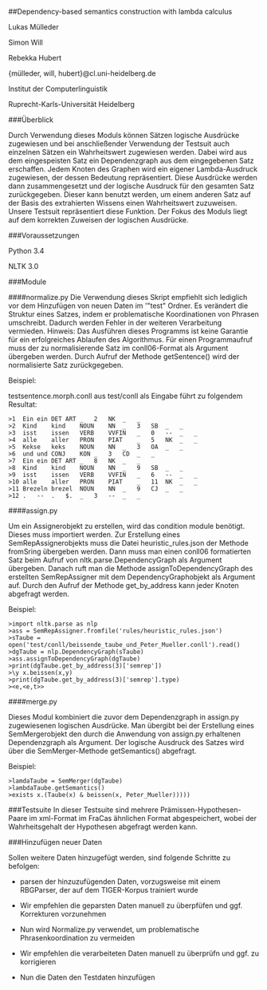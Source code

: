 ##Dependency-based semantics construction with lambda calculus



Lukas Mülleder

Simon Will

Rebekka Hubert

{mülleder, will, hubert}@cl.uni-heidelberg.de

Institut der Computerlinguistik

Ruprecht-Karls-Universität Heidelberg


###Überblick

Durch Verwendung dieses Moduls können Sätzen logische Ausdrücke zugewiesen und 
bei anschließender Verwendung der Testsuit auch einzelnen Sätzen ein 
Wahrheitswert zugewiesen werden. Dabei wird aus dem eingespeisten
Satz ein Dependenzgraph aus dem eingegebenen Satz erschaffen. 
Jedem Knoten des Graphen wird ein eigener Lambda-Ausdruck zugewiesen, der dessen
Bedeutung repräsentiert. Diese Ausdrücke werden dann zusammengesetzt und 
der logische Ausdruck für den gesamten Satz zurückgegeben. 
Dieser kann benutzt werden, um einem anderen Satz auf der Basis des extrahierten
Wissens einen Wahrheitswert zuzuweisen. Unsere Testsuit repräsentiert diese 
Funktion.
Der Fokus des Moduls liegt auf dem korrekten Zuweisen der logischen Ausdrücke.

###Voraussetzungen

Python 3.4

NLTK 3.0


###Module

####normalize.py
Die Verwendung dieses Skript empfiehlt sich lediglich vor dem Hinzufügen
von neuen Daten im '"test" Ordner.
Es verändert die Struktur eines Satzes, indem er problematische Koordinationen
von Phrasen umschreibt. Dadurch werden Fehler in der weiteren
Verarbeitung vermieden.
Hinweis: Das Ausführen dieses Programms ist keine Garantie für ein erfolgreiches 
Ablaufen des Algorithmus.
Für einen Programmaufruf muss der zu normalisierende Satz im conll06-Format 
als Argument übergeben werden. Durch Aufruf der Methode getSentence() wird
der normalisierte Satz zurückgegeben.


Beispiel:

testsentence.morph.conll aus test/conll als Eingabe führt zu folgendem Resultat:

    >1	Ein	ein	DET	ART	_	2	NK	_	_
    >2	Kind	kind	NOUN	NN	_	3	SB	_	_
    >3	isst	issen	VERB	VVFIN	_	0	--	_	_
    >4	alle	aller	PRON	PIAT	_	5	NK	_	_
    >5	Kekse	keks	NOUN	NN	_	3	OA	_	_
    >6	und	und	CONJ	KON	_	3	CD	_	_
    >7	Ein	ein	DET	ART	_	8	NK	_	_
    >8	Kind	kind	NOUN	NN	_	9	SB	_	_
    >9	isst	issen	VERB	VVFIN	_	6	--	_	_
    >10	alle	aller	PRON	PIAT	_	11	NK	_	_
    >11	Brezeln	brezel	NOUN	NN	_	9	CJ	_	_
    >12	.	--	.	$.	_	3	--	_	_


####assign.py

Um ein Assignerobjekt zu erstellen, wird das condition module benötigt.
Dieses muss importiert werden.
Zur Erstellung eines SemRepAssignerobjekts muss die Datei heuristic_rules.json
der Methode fromSring übergeben werden. Dann muss man einen conll06 formatierten Satz 
beim Aufruf von nltk.parse.DependencyGraph als Argument übergeben.
Danach ruft man die Methode assignToDependencyGraph des erstellten SemRepAssigner 
mit dem DependencyGraphobjekt als Argument auf.
Durch den Aufruf der Methode get\_by\_address kann jeder Knoten abgefragt 
werden.

Beispiel:

    >import nltk.parse as nlp
    >ass = SemRepAssigner.fromfile('rules/heuristic_rules.json')
    >sTaube = open('test/conll/beissende_taube_und_Peter_Mueller.conll').read()
    >dgTaube = nlp.DependencyGraph(sTaube)
    >ass.assignToDependencyGraph(dgTaube)
    >print(dgTaube.get_by_address(3)['semrep'])
    >\y x.beissen(x,y)
    >print(dgTaube.get_by_address(3)['semrep'].type)
    ><e,<e,t>>

####merge.py

Dieses Modul kombiniert die zuvor dem Dependenzgraph in assign.py zugewiesenen
logischen Ausdrücke.
Man übergibt bei der Erstellung eines SemMergerobjekt den durch die Anwendung von
assign.py erhaltenen Dependenzgraph als Argument.
Der logische Ausdruck des Satzes wird über die
SemMerger-Methode getSemantics() abgefragt.

Beispiel:

    >lamdaTaube = SemMerger(dgTaube)
    >lambdaTaube.getSemantics()
    >exists x.(Taube(x) & beissen(x, Peter_Mueller)))))


###Testsuite
In dieser Testsuite sind mehrere Prämissen-Hypothesen-Paare im xml-Format im FraCas ähnlichen
Format abgespeichert, wobei der Wahrheitsgehalt der Hypothesen abgefragt werden kann.



###Hinzufügen neuer Daten

Sollen weitere Daten hinzugefügt werden, sind folgende Schritte zu befolgen:

* parsen der hinzuzufügenden Daten, vorzugsweise mit einem RBGParser, der auf dem
  TIGER-Korpus trainiert wurde

* Wir empfehlen die geparsten Daten manuell zu überpfüfen und ggf. Korrekturen
  vorzunehmen

* Nun wird Normalize.py verwendet, um problematische Phrasenkoordination zu vermeiden

* Wir empfehlen die verarbeiteten Daten manuell zu überprüfn und ggf. zu korrigieren

* Nun die Daten den Testdaten hinzufügen
